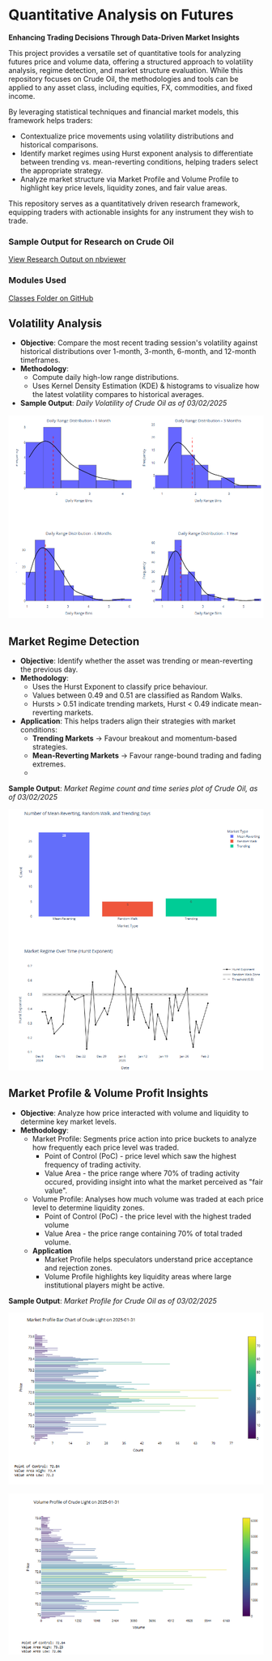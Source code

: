 # Quantitative Analysis on Futures

**Enhancing Trading Decisions Through Data-Driven Market Insights**

This project provides a versatile set of quantitative tools for analyzing futures price and volume data, offering a structured approach to volatility analysis, regime detection, and market structure evaluation. While this repository focuses on Crude Oil, the methodologies and tools can be applied to any asset class, including equities, FX, commodities, and fixed income.

By leveraging statistical techniques and financial market models, this framework helps traders:

- Contextualize price movements using volatility distributions and historical comparisons.
- Identify market regimes using Hurst exponent analysis to differentiate between trending vs. mean-reverting conditions, helping traders select the appropriate strategy.
- Analyze market structure via Market Profile and Volume Profile to highlight key price levels, liquidity zones, and fair value areas.

This repository serves as a quantitatively driven research framework, equipping traders with actionable insights for any instrument they wish to trade.

### Sample Output for Research on Crude Oil
[View Research Output on nbviewer](https://nbviewer.org/github/linli2492/ProjectsPortfolio/blob/main/TradingPortfolioRiskManagement/QuantAnalysisProject/Speculators%20Daily%20Crude%20Oil%2004022025.ipynb)

### Modules Used
[Classes Folder on GitHub](https://github.com/linli2492/ProjectsPortfolio/tree/main/TradingPortfolioRiskManagement/QuantAnalysisProject/Classes)

## Volatility Analysis

- **Objective**: Compare the most recent trading session's volatility against historical distributions over 1-month, 3-month, 6-month, and 12-month timeframes.
- **Methodology**:
  - Compute daily high-low range distributions.
  - Uses Kernel Density Estimation (KDE) & histograms to visualize how the latest volatility compares to historical averages.
- **Sample Output**:
*Daily Volatility of Crude Oil as of 03/02/2025*

![Daily Volatility Sample](Images/DailyVolSample.png)

## Market Regime Detection

- **Objective**: Identify whether the asset was trending or mean-reverting the previous day.
- **Methodology**:
  - Uses the Hurst Exponent to classify price behaviour.
  - Values between 0.49 and 0.51 are classified as Random Walks.
  - Hursts > 0.51 indicate trending markets, Hurst < 0.49 indicate mean-reverting markets.
- **Application**:
This helps traders align their strategies with market conditions:
  - **Trending Markets** -> Favour breakout and momentum-based strategies.
  - **Mean-Reverting Markets** -> Favour range-bound trading and fading extremes.
  - 
**Sample Output**:
*Market Regime count and time series plot of Crude Oil, as of 03/02/2025*

![Market Regime Sample](Images/HurstExponentSample.png)

## Market Profile & Volume Profit Insights

- **Objective**: Analyze how price interacted with volume and liquidity to determine key market levels.
- **Methodology**:
  - Market Profile: Segments price action into price buckets to analyze how frequently each price level was traded.
    - Point of Control (PoC) - price level which saw the highest frequency of trading activity.
    - Value Area - the price range where 70% of trading activity occured, providing insight into what the market perceived as "fair value".
  - Volume Profile: Analyses how much volume was traded at each price level to determine liquidity zones.
    - Point of Control (PoC) - the price level with the highest traded volume
    - Value Area - the price range containing 70% of total traded volume.
  - **Application**
    - Market Profile helps speculators understand price acceptance and rejection zones.
    - Volume Profile highlights key liquidity areas where large institutional players might be active.  

**Sample Output**:
*Market Profile for Crude Oil as of 03/02/2025*

![Market Profile Sample](Images/MarketProfileSample.png)

![Volume Profile Sample](Images/VolumeProfileSample.png)
